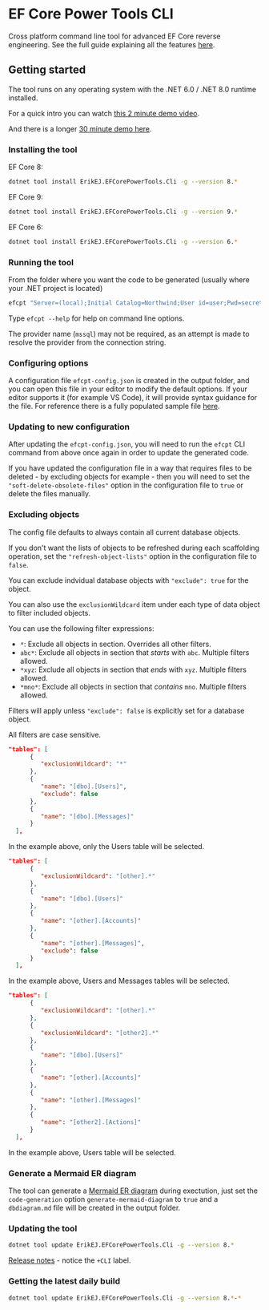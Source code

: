 # EF Core Power Tools CLI

Cross platform command line tool for advanced EF Core reverse engineering. See the full guide explaining all the features [here](https://github.com/ErikEJ/EFCorePowerTools/wiki/Reverse-Engineering).

## Getting started

The tool runs on any operating system with the .NET 6.0 / .NET 8.0 runtime installed. 

For a quick intro you can watch [this 2 minute demo video](https://www.youtube.com/watch?v=mtz-O6VXAc0&t=56s).

And there is a longer [30 minute demo here](https://www.youtube.com/watch?v=fwR59ep-2-8).

### Installing the tool

EF Core 8:

```bash
dotnet tool install ErikEJ.EFCorePowerTools.Cli -g --version 8.*
```

EF Core 9:

```bash
dotnet tool install ErikEJ.EFCorePowerTools.Cli -g --version 9.*
```

EF Core 6:

```bash
dotnet tool install ErikEJ.EFCorePowerTools.Cli -g --version 6.*
```

### Running the tool 

From the folder where you want the code to be generated (usually where your .NET project is located)

```bash
efcpt "Server=(local);Initial Catalog=Northwind;User id=user;Pwd=secret123;Encrypt=false" mssql
```

Type `efcpt --help` for help on command line options.

The provider name (`mssql`) may not be required, as an attempt is made to resolve the provider from the connection string.

### Configuring options

A configuration file `efcpt-config.json` is created in the output folder, and you can open this file in your editor to modify the default options. If your editor supports it (for example VS Code), it will provide syntax guidance for the file. For reference there is a fully populated sample file [here](https://github.com/ErikEJ/EFCorePowerTools/blob/master/samples/efcpt-config.json).

### Updating to new configuration

After updating the `efcpt-config.json`, you will need to run the `efcpt` CLI command from above once again in order to update the generated code.

If you have updated the configuration file in a way that requires files to be deleted - by excluding objects for example - then you will need to set the `"soft-delete-obsolete-files"` option in the configuration file to `true` or delete the files manually.

### Excluding objects

The config file defaults to always contain all current database objects. 

If you don't want the lists of objects to be refreshed during each scaffolding operation, set the `"refresh-object-lists"` option in the configuration file to `false`.

You can exclude indvidual database objects with `"exclude": true` for the object.

You can also use the `exclusionWildcard` item under each type of data object to filter included objects. 

You can use the following filter expressions:

- `*`: Exclude all objects in section. Overrides all other filters.
- `abc*`: Exclude all objects in section that *starts* with `abc`. Multiple filters allowed.
- `*xyz`: Exclude all objects in section that *ends* with `xyz`. Multiple filters allowed.
- `*mno*`: Exclude all objects in section that *contains* `mno`. Multiple filters allowed.

Filters will apply unless `"exclude": false` is explicitly set for a database object.

All filters are case sensitive.

```json
"tables": [
      {
         "exclusionWildcard": "*"
      },
      {
         "name": "[dbo].[Users]",
         "exclude": false
      },
      {
         "name": "[dbo].[Messages]"
      }
  ],
```

In the example above, only the Users table will be selected.

```json
"tables": [
      {
         "exclusionWildcard": "[other].*"
      },
      {
         "name": "[dbo].[Users]"
      },
      {
         "name": "[other].[Accounts]"
      },      
      {
         "name": "[other].[Messages]",
         "exclude": false
      }
  ],
```

In the example above, Users and Messages tables will be selected.

```json
"tables": [
      {
         "exclusionWildcard": "[other].*"
      },
      {
         "exclusionWildcard": "[other2].*"
      },
      {
         "name": "[dbo].[Users]"
      },
      {
         "name": "[other].[Accounts]"
      },      
      {
         "name": "[other].[Messages]"
      },
      {
         "name": "[other2].[Actions]"
      }
  ],
```

In the example above, Users table will be selected.


### Generate a Mermaid ER diagram

The tool can generate a [Mermaid ER diagram](https://mermaid.js.org/syntax/entityRelationshipDiagram.html) during exectution, just set the `code-generation` option `generate-mermaid-diagram` to `true` and a `dbdiagram.md` file will be created in the output folder.

### Updating the tool

```bash
dotnet tool update ErikEJ.EFCorePowerTools.Cli -g --version 8.*
```

[Release notes](https://github.com/ErikEJ/EFCorePowerTools/wiki/Release-notes) - notice the `+CLI` label.

### Getting the latest daily build

```bash
dotnet tool update ErikEJ.EFCorePowerTools.Cli -g --version 8.*-*
```
